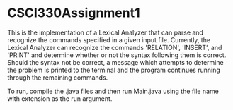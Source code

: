 # CSCI330Assignment1

This is the implementation of a Lexical Analyzer that can parse and recognize the commands specified in a given input file. Currently, the Lexical Analyzer can recognize the commands 'RELATION', 'INSERT', and 'PRINT' and
determine whether or not the syntax following them is correct. Should the syntax not be correct, a message which
attempts to determine the problem is printed to the terminal and the program continues running through the
remaining commands.

To run, compile the .java files and then run Main.java using the file name with extension as the run argument.

